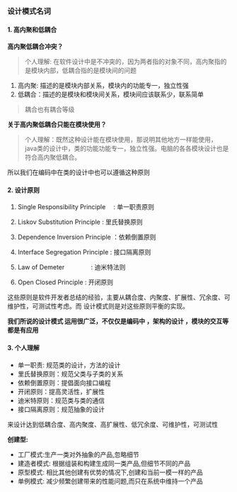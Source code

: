 ### 设计模式名词

#### 1. 高内聚和低耦合

**高内聚低耦合冲突？**

> 个人理解: 在软件设计中是不冲突的，因为两者指的对象不同，高内聚指的是模块内部，低耦合指的是模块间的问题

1. 高内聚: 描述的是模块内部关系，模块内的功能专一，独立性强
2. 低耦合：描述的是模块和模块间关系，模块间应该联系少，联系简单

> 耦合也有耦合等级

**关于高内聚低耦合只能在模块使用？**
> 个人理解：既然这种设计能在模块使用，那说明其他地方一样能使用，
java类的设计中，类的功能功能专一，独立性强。电脑的各各模块设计也是符合高内聚低耦合。

所以我们在编码中在类的设计中也可以遵循这种原则

#### 2. 设计原则
1. Single Responsibility Principle　 : 单一职责原则

2. Liskov Substitution Principle     : 里氏替换原则

3. Dependence Inversion Principle ：依赖倒置原则

4. Interface Segregation Principle  : 接口隔离原则

5. Law of Demeter　　　　           : 迪米特法则

6. Open Closed Principle               : 开闭原则

这些原则是软件开发者总结的经验，主要从耦合度、内聚度、扩展性、冗余度、可维护性，可测试性考虑。而
设计模式则是对这些原则平衡的实现。

**我们所说的设计模式 运用很广泛，不仅仅是编码中 ，架构的设计 ，模块的交互等都是有应用**


#### 3. 个人理解

+ 单一职责: 规范类的设计，方法的设计
+ 里氏替换原则：规范父类与子类的关系
+ 依赖倒置原则：提倡面向接口编程
+ 开闭原则：提高灵活性，扩展性
+ 迪米特原则：规范类与类的通信
+ 接口隔离原则：规范抽象的设计

来设计达到低耦合度、高内聚度、高扩展性、低冗余度、可维护性，可测试性


**创建型:**
+ 工厂模式:生产一类对外抽象的产品,忽略细节
+ 建造者模式: 根据组装和构建生成同一类产品,但细节不同的产品
+ 原型模式: 相比其他创建有优势的情况下,创建和当前一模一样的产品
+ 单例模式: 减少频繁创建带来的性能问题,而只在系统中维持一个产品


